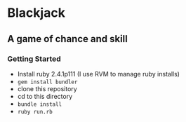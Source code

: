 # Blackjack

## A game of chance and skill

### Getting Started

- Install ruby 2.4.1p111 (I use RVM to manage ruby installs)
- `gem install bundler`
- clone this repository
- cd to this directory
- `bundle install`
- `ruby run.rb`

